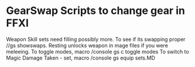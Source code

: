 GearSwap Scripts to change gear in FFXI
========

Weapon Skill sets need filling possibly more.
To see if its swapping proper //gs showswaps.
Resting unlocks weapon in mage files if you were meleeing.
To toggle modes, macro /console gs c toggle modes
To switch to Magic Damage Taken - set, macro /console gs equip sets.MD
